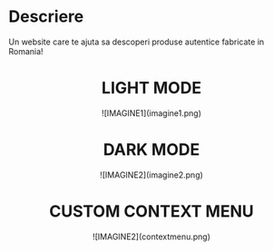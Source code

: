 # Descriere

Un website care te ajuta sa descoperi produse autentice fabricate in Romania!

<h1 align="center"><b>LIGHT MODE</b></h1>
<div align="center">
![IMAGINE1](imagine1.png)
</div>
<h1 align="center"><b>DARK MODE</b></h1>
<div align="center">
![IMAGINE2](imagine2.png)
</div>
<h1 align="center"><b>CUSTOM CONTEXT MENU</b></h1>

<div align="center">
![IMAGINE2](contextmenu.png)
</div>

